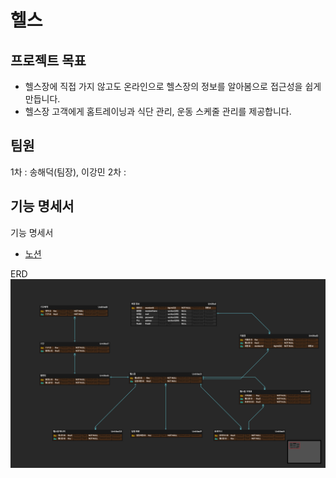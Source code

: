 
# 헬스
## 프로젝트 목표
- 헬스장에 직접 가지 않고도 온라인으로 헬스장의 정보를 알아봄으로 접근성을 쉽게 만듭니다. 
- 헬스장 고객에게 홈트레이닝과 식단 관리, 운동 스케줄 관리를 제공합니다.

## 팀원
1차 : 송해덕(팀장), 이강민
2차 :

## 기능 명세서
기능 명세서 
- [노션](https://www.notion.so/native/4-f31cac450ed14448a1f58802cb9fef5d?pvs=4&deepLinkOpenNewTab=true)

ERD
![ERD](./엔티티.png)